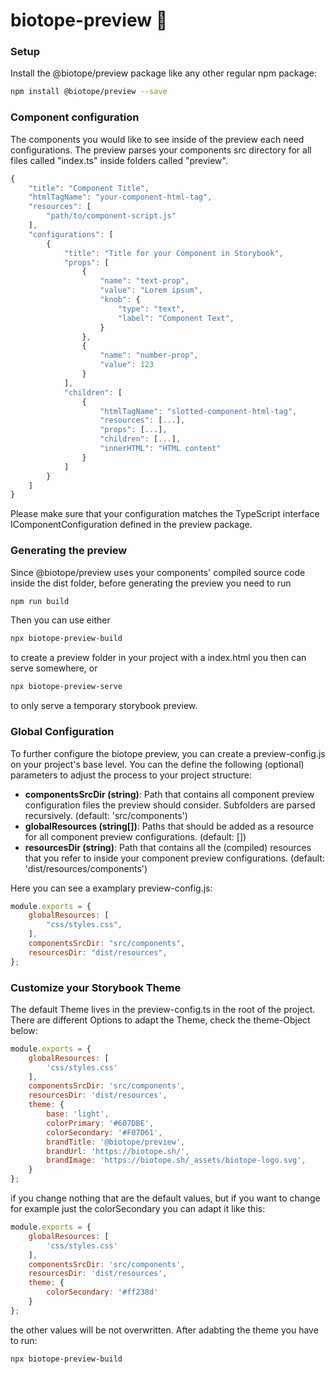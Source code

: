 # biotope-preview 🌻

### Setup
Install the @biotope/preview package like any other regular npm package:
```bash
npm install @biotope/preview --save
```

### Component configuration
The components you would like to see inside of the preview each need configurations. The preview parses your components src directory for all files called "index.ts" inside folders called "preview".

```ts
{
    "title": "Component Title",
    "htmlTagName": "your-component-html-tag",
    "resources": [
        "path/to/component-script.js"
    ],
    "configurations": [
        {
            "title": "Title for your Component in Storybook",
            "props": [
                {
                    "name": "text-prop",
                    "value": "Lorem ipsum",
                    "knob": {
                        "type": "text",
                        "label": "Component Text",
                    }
                },
                {
                    "name": "number-prop",
                    "value": 123
                }
            ],
            "children": [
                {
                    "htmlTagName": "slotted-component-html-tag",
                    "resources": [...],
                    "props": [...],
                    "children": [...],
                    "innerHTML": "HTML content"
                }
            ]
        }
    ]
}
```

Please make sure that your configuration matches the TypeScript interface IComponentConfiguration defined in the preview package.

### Generating the preview
Since @biotope/preview uses your components' compiled source code inside the dist folder, before generating the preview you need to run

```javascript
npm run build
```

Then you can use either

```bash
npx biotope-preview-build
```

to create a preview folder in your project with a index.html you then can serve somewhere, or

```bash
npx biotope-preview-serve
```

to only serve a temporary storybook preview.


### Global Configuration

To further configure the biotope preview, you can create a preview-config.js on your project's base level.
You can the define the following (optional) parameters to adjust the process to your project structure:
* **componentsSrcDir (string)**: Path that contains all component preview configuration files the preview should consider. Subfolders are parsed recursively. (default: 'src/components')
* **globalResources (string[])**: Paths that should be added as a resource for all component preview configurations. (default: [])
* **resourcesDir (string)**: Path that contains all the (compiled) resources that you refer to inside your component preview configurations. (default: 'dist/resources/components')

Here you can see a examplary preview-config.js:

```js
module.exports = {
    globalResources: [
        "css/styles.css",
    ],
    componentsSrcDir: "src/components",
    resourcesDir: "dist/resources",
};
```

### Customize your Storybook Theme

The default Theme lives in the preview-config.ts in the root of the project.
There are different Options to adapt the Theme, check the theme-Object below:

```js
module.exports = {
	globalResources: [
		'css/styles.css'
	],
	componentsSrcDir: 'src/components',
	resourcesDir: 'dist/resources',
	theme: {
        base: 'light',
        colorPrimary: '#607DBE',
        colorSecondary: '#F07D61',
        brandTitle: '@biotope/preview',
        brandUrl: 'https://biotope.sh/',
        brandImage: 'https://biotope.sh/_assets/biotope-logo.svg',
	}
};
```

if you change nothing that are the default values, but if you want to change for example just the colorSecondary you can adapt it like this:

```js
module.exports = {
	globalResources: [
		'css/styles.css'
	],
	componentsSrcDir: 'src/components',
	resourcesDir: 'dist/resources',
	theme: {
        colorSecondary: '#ff238d'
    }
};
```

the other values will be not overwritten. After adabting the theme you have to run:

```bash
npx biotope-preview-build
```